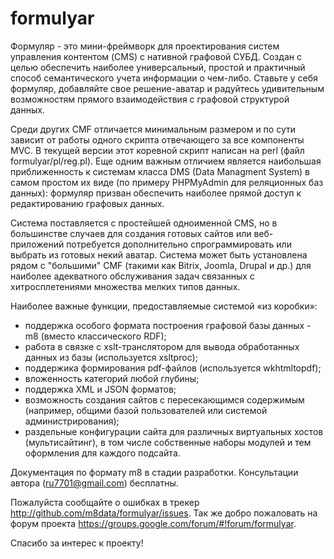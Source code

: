 # formulyar
Формуляр - это мини-фреймворк для проектирования систем управления контентом (CMS) с нативной графовой СУБД. 
Создан с целью обеспечить наиболее универсальный, простой и практичный способ семантического учета информации о чем-либо. Ставьте у себя формуляр, добавляйте свое решение-аватар и радуйтесь удивительным возможностям прямого взаимодействия с графовой структурой данных.

Среди других CMF отличается минимальным размером и по сути зависит от работы одного скрипта отвечающего за все компоненты MVC. В текущей версии этот коревной скрипт написан на perl (файл formulyar/pl/reg.pl). Еще одним важным отличием является наибольшая приближенность к системам класса DMS (Data Managment System) в самом простом их виде (по примеру PHPMyAdmin для реляционных баз данных): формуляр призван обеспечить наиболее прямой доступ к редактированию графовых данных. 

Система поставляется с простейшей одноименной CMS, но в большинстве случаев для создания готовых сайтов или веб-приложений потребуется дополнительно спрограммировать или выбрать из готовых некий аватар. Система может быть установлена рядом с "большими" CMF (такими как Bitrix, Joomla, Drupal и др.) для наиболее адекватного обслуживания задач связанных с хитросплетениями множества мелких типов данных.

Наиболее важные функции, предоставляемые системой «из коробки»:
- поддержка особого формата построения графовой базы данных - m8 (вместо классического RDF);
- работа в связке с xslt-транслятором для вывода обработанных данных из базы (используется xsltproc);
- поддержика формирования pdf-файлов (используется wkhtmltopdf);
- вложенность категорий любой глубины;
- поддержка XML и JSON форматов;
- возможность создания сайтов с пересекающимся содержимым (например, общими базой пользователей или системой администрирования);
- раздельные конфигурации сайта для различных виртуальных хостов (мультисайтинг), в том числе собственные наборы модулей и тем оформления для каждого подсайта.

Документация по формату m8 в стадии разработки. Консультации автора (ru7701@gmail.com) бесплатны.

Пожалуйста сообщайте о ошибках в трекер http://github.com/m8data/formulyar/issues. Так же добро пожаловать на форум проекта https://groups.google.com/forum/#!forum/formulyar. 

Спасибо за интерес к проекту!